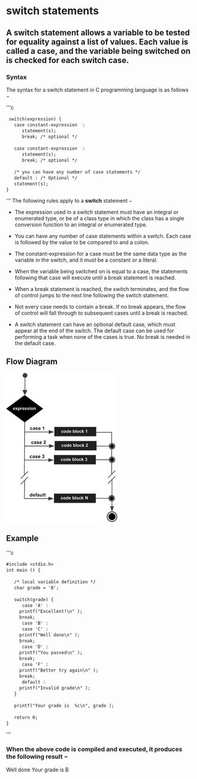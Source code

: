 # switch statements

## A switch statement allows a variable to be tested for equality against a list of values. Each value is called a case, and the variable being switched on is checked for each switch case.

### Syntax
The syntax for a switch statement in C programming language is as follows − 

'''c

	 switch(expression) {
	   case constant-expression  :
	      statement(s);
	      break; /* optional */

	   case constant-expression  :
	      statement(s);
	      break; /* optional */

	   /* you can have any number of case statements */
	   default : /* Optional */
	   statement(s);
	}
'''
The following rules apply to a **switch** statement −

* The expression used in a switch statement must have an integral or enumerated type, or be of a class type in which the class has a single conversion function to an integral or enumerated type.

* You can have any number of case statements within a switch. Each case is followed by the value to be compared to and a colon.

* The constant-expression for a case must be the same data type as the variable in the switch, and it must be a constant or a literal.

* When the variable being switched on is equal to a case, the statements following that case will execute until a break statement is reached.

* When a break statement is reached, the switch terminates, and the flow of control jumps to the next line following the switch statement.

* Not every case needs to contain a break. If no break appears, the flow of control will fall through to subsequent cases until a break is reached.

* A switch statement can have an optional default case, which must appear at the end of the switch. The default case can be used for performing a task when none of the cases is true. No break is needed in the default case.


## Flow Diagram
![](assets/c_switch.jpg)

## Example

'''c

	#include <stdio.h>
	int main () {

	   /* local variable definition */
	   char grade = 'B';

	   switch(grade) {
	      case 'A' :
		 printf("Excellent!\n" );
		 break;
	      case 'B' :
	      case 'C' :
		 printf("Well done\n" );
		 break;
	      case 'D' :
		 printf("You passed\n" );
		 break;
	      case 'F' :
		 printf("Better try again\n" );
		 break;
	      default :
		 printf("Invalid grade\n" );
	   }

	   printf("Your grade is  %c\n", grade );

	   return 0;
	}
'''

### When the above code is compiled and executed, it produces the following result −

Well done
Your grade is B
